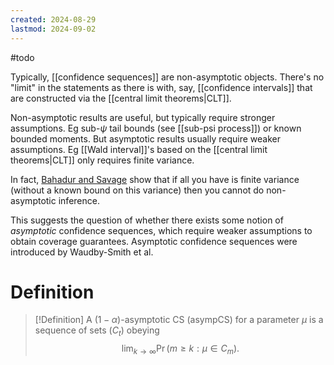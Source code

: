 ```yaml
---
created: 2024-08-29
lastmod: 2024-09-02
---
```

#todo 

Typically, [[confidence sequences]] are non-asymptotic objects. There's no "limit" in the statements as there is with, say, [[confidence intervals]] that are constructed via the [[central limit theorems|CLT]]. 

Non-asymptotic results are useful, but typically require stronger assumptions. Eg sub-$\psi$ tail bounds (see [[sub-psi process]]) or known bounded moments. But asymptotic results usually require weaker assumptions. Eg [[Wald interval]]'s based on the [[central limit theorems|CLT]] only requires finite variance. 

In fact, [Bahadur and Savage](https://projecteuclid.org/journals/annals-of-mathematical-statistics/volume-27/issue-4/The-Nonexistence-of-Certain-Statistical-Procedures-in-Nonparametric-Problems/10.1214/aoms/1177728077.full) show that if all you have is finite variance (without a known bound on this variance) then you cannot do non-asymptotic inference. 

This suggests the question of whether there exists some notion of _asymptotic_ confidence sequences, which require weaker assumptions to obtain coverage guarantees. Asymptotic confidence sequences were introduced by Waudby-Smith et al. 

# Definition

> [!Definition]
> A $(1-\alpha$)-asymptotic CS (asympCS) for a parameter $\mu$ is a sequence of sets $(C_t)$ obeying 
>$$
> \lim_{k\to\infty} \Pr(m\geq k: \mu \in C_m).
$$




